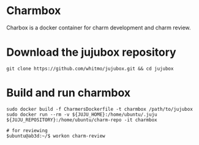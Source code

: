 # Charmbox

Charbox is a docker container for charm development and charm review.

# Download the jujubox repository

    git clone https://github.com/whitmo/jujubox.git && cd jujubox

# Build and run charmbox 

    sudo docker build -f CharmersDockerfile -t charmbox /path/to/jujubox
    sudo docker run --rm -v ${JUJU_HOME}:/home/ubuntu/.juju ${JUJU_REPOSITORY}:/home/ubuntu/charm-repo -it charmbox

    # for reviewing
    $ubuntu@ab3d:~/$ workon charm-review
